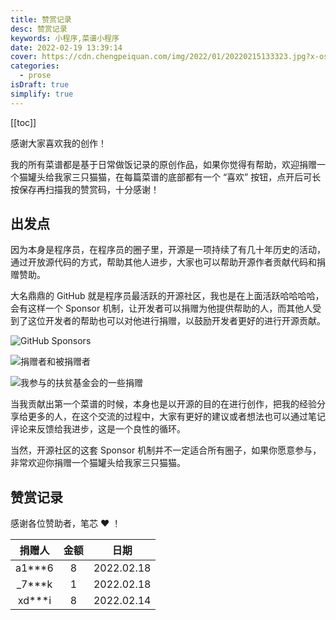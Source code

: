 ```yaml
---
title: 赞赏记录
desc: 赞赏记录
keywords: 小程序,菜谱小程序
date: 2022-02-19 13:39:14
cover: https://cdn.chengpeiquan.com/img/2022/01/20220215133323.jpg?x-oss-process=image/interlace,1
categories:
  - prose
isDraft: true
simplify: true
---
```


[[toc]]

感谢大家喜欢我的创作！

我的所有菜谱都是基于日常做饭记录的原创作品，如果你觉得有帮助，欢迎捐赠一个猫罐头给我家三只猫猫，在每篇菜谱的底部都有一个 “喜欢” 按钮，点开后可长按保存再扫描我的赞赏码，十分感谢！

## 出发点

因为本身是程序员，在程序员的圈子里，开源是一项持续了有几十年历史的活动，通过开放源代码的方式，帮助其他人进步，大家也可以帮助开源作者贡献代码和捐赠赞助。

大名鼎鼎的 GitHub 就是程序员最活跃的开源社区，我也是在上面活跃哈哈哈哈，会有这样一个 Sponsor 机制，让开发者可以捐赠为他提供帮助的人，而其他人受到了这位开发者的帮助也可以对他进行捐赠，以鼓励开发者更好的进行开源贡献。

![GitHub Sponsors](https://cdn.chengpeiquan.com/img/2022/02/20220219203236.jpg?x-oss-process=image/interlace,1)

![捐赠者和被捐赠者](https://cdn.chengpeiquan.com/img/2022/02/20220219214558.jpg?x-oss-process=image/interlace,1)

![我参与的扶贫基金会的一些捐赠](https://cdn.chengpeiquan.com/img/2022/02/20220219215230.jpg?x-oss-process=image/interlace,1)

当我贡献出第一个菜谱的时候，本身也是以开源的目的在进行创作，把我的经验分享给更多的人，在这个交流的过程中，大家有更好的建议或者想法也可以通过笔记评论来反馈给我进步，这是一个良性的循环。

当然，开源社区的这套 Sponsor 机制并不一定适合所有圈子，如果你愿意参与，非常欢迎你捐赠一个猫罐头给我家三只猫猫。

## 赞赏记录

感谢各位赞助者，笔芯 ♥ ！

捐赠人|金额|日期
:-:|:-:|:-:
a1***6|8|2022.02.18
_7***k|1|2022.02.18
xd***i|8|2022.02.14
